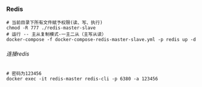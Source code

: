 ### Redis

```shell
# 当前目录下所有文件赋予权限(读、写、执行)
chmod -R 777 ./redis-master-slave
# 运行 -- 主从复制模式-一主二从（主写从读）
docker-compose -f docker-compose-redis-master-slave.yml -p redis up -d
```

###### 连接redis

```shell
# 密码为123456
docker exec -it redis-master redis-cli -p 6380 -a 123456
```
